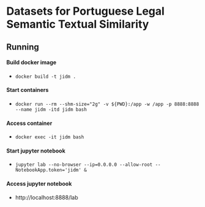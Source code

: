 # Datasets for Portuguese Legal Semantic Textual Similarity

## Running 

#### Build docker image
- `docker build -t jidm .`

#### Start containers

- `docker run --rm --shm-size="2g" -v ${PWD}:/app -w /app -p 8888:8888 --name jidm -itd jidm bash`

#### Access container
- `docker exec -it jidm bash`

#### Start jupyter notebook
- `jupyter lab --no-browser --ip=0.0.0.0 --allow-root --NotebookApp.token='jidm' &`

#### Access jupyter notebook
- http://localhost:8888/lab

